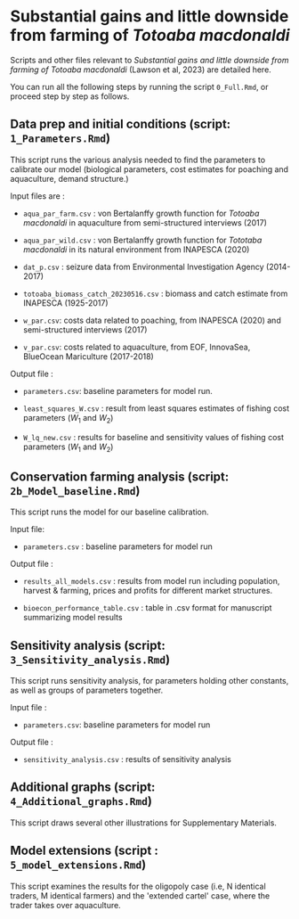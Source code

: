 # Substantial gains and little downside from farming of *Totoaba macdonaldi*


Scripts and other files relevant to *Substantial gains and little downside from farming of Totoaba macdonaldi* (Lawson et al, 2023) are detailed here. 

You can run all the following steps by running the script `0_Full.Rmd`, or proceed step by step as follows.


## Data prep and initial conditions (script: `1_Parameters.Rmd`)
This script runs the various analysis needed to find the parameters to calibrate our model (biological parameters, cost estimates for poaching and aquaculture, demand structure.)

Input files are :

* `aqua_par_farm.csv` : von Bertalanffy growth function for *Totoaba macdonaldi* in aquaculture from semi-structured interviews (2017)

* `aqua_par_wild.csv` : von Bertalanffy growth function for *Tototaba macdonaldi* in its natural environment from INAPESCA (2020)

* `dat_p.csv` : seizure data from Environmental Investigation Agency (2014-2017)

* `totoaba_biomass_catch_20230516.csv` : biomass and catch estimate from INAPESCA (1925-2017)

* `w_par.csv`: costs data related to poaching, from INAPESCA (2020) and semi-structured interviews (2017)

* `v_par.csv`: costs related to aquaculture, from EOF, InnovaSea, BlueOcean Mariculture (2017-2018)

Output file : 

* `parameters.csv`: baseline parameters for model run.

* `least_squares_W.csv` : result from least squares estimates of fishing cost parameters ($W_1$ and $W_2$)

* `W_lq_new.csv` : results for baseline and sensitivity values of fishing cost parameters ($W_1$ and $W_2$)

## Conservation farming analysis (script: `2b_Model_baseline.Rmd`)
This script runs the model for our baseline calibration.

Input file: 

* `parameters.csv` : baseline parameters for model run

Output file : 

* `results_all_models.csv` : results from model run including population, harvest & farming, prices and profits for different market structures. 

* `bioecon_performance_table.csv` : table in .csv format for manuscript summarizing model results


## Sensitivity analysis (script: `3_Sensitivity_analysis.Rmd`)
This script runs sensitivity analysis, for parameters holding other constants, as well as groups of parameters together. 

Input file : 

* `parameters.csv`: baseline parameters for model run

Output file : 

* `sensitivity_analysis.csv` : results of sensitivity analysis

## Additional graphs (script: `4_Additional_graphs.Rmd`)
This script draws several other illustrations for Supplementary Materials. 

## Model extensions (script : `5_model_extensions.Rmd`)
This script examines the results for the oligopoly case (i.e, N identical traders, M identical farmers) and the 'extended cartel' case, where the trader takes over aquaculture. 

